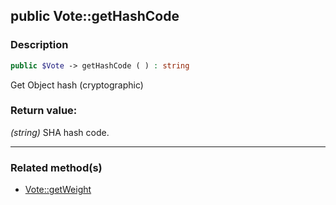 ## public Vote::getHashCode

### Description    

```php
public $Vote -> getHashCode ( ) : string
```

Get Object hash (cryptographic)
    

### Return value:   

*(string)* SHA hash code.


---------------------------------------

### Related method(s)      

* [Vote::getWeight](../Vote%20Class/public%20Vote--getWeight.md)    
